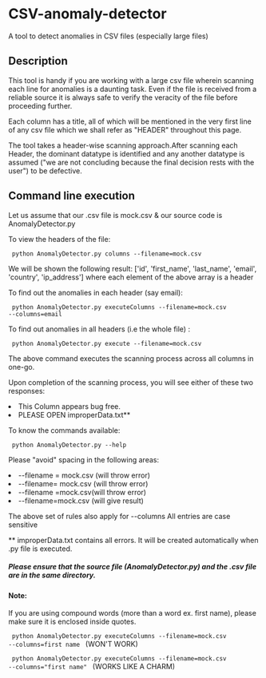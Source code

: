 <h1>CSV-anomaly-detector </h1>
A tool to detect anomalies in CSV files (especially large files)

<h2> Description </h2>

This tool is handy if you are working with a large csv file wherein scanning each
line for anomalies is a daunting task. Even if the file is received from a reliable
source it is always safe to verify the veracity of the file before proceeding further.

Each column has a title, all of which will be mentioned in the very first line of any 
csv file which we shall refer as "HEADER" throughout this page.

The tool takes a header-wise scanning approach.After scanning each Header, the dominant
datatype is identified and any another datatype is assumed ("we are not concluding 
because the final decision rests with the user") to be defective. 

<h2> Command line execution </h2>

Let us assume that our .csv file is mock.csv & our source code is AnomalyDetector.py

To view the headers of the file:	

<code> python AnomalyDetector.py columns --filename=mock.csv </code>

We will be shown the following result:
['id', 'first_name', 'last_name', 'email', 'country', 'ip_address']
where each element of the above array is a header

To find out the anomalies in each header (say email):

<code> python AnomalyDetector.py executeColumns --filename=mock.csv --columns=email</code>

To find out anomalies in all headers (i.e the whole file) :

<code> python AnomalyDetector.py execute --filename=mock.csv </code>

The above command executes the scanning process across all columns in one-go.

Upon completion of the scanning process, you will see either of these two responses:
<li>This Column appears bug free.</li>
<li>PLEASE OPEN improperData.txt**</li>

To know the commands available:

<code> python AnomalyDetector.py --help </code>

Please "avoid" spacing in the following areas:
<li>--filename = mock.csv (will throw error)</li>
<li>--filename= mock.csv (will throw error)</li>
<li>--filename =mock.csv(will throw error)</li>
<li>--filename=mock.csv (will give result)</li>

The above set of rules also apply for --columns
All entries are case sensitive

** improperData.txt contains all errors. It will be created automatically when .py
file is executed.

<h5> Please ensure that the source file (AnomalyDetector.py) and the .csv file are in the 
same directory. </h5>

<h4> Note: </h4>

If you are using compound words (more than a word ex. first name), please make sure 
it is enclosed inside quotes.

<code> python AnomalyDetector.py executeColumns --filename=mock.csv --columns=first name </code>
(WON'T WORK)

<code> python AnomalyDetector.py executeColumns --filename=mock.csv --columns="first name" </code>
(WORKS LIKE A CHARM)
